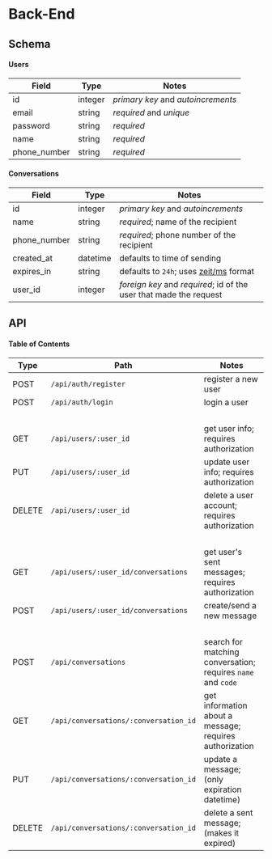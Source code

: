 # Back-End
## Schema
#### Users
|Field|Type|Notes|
|--|--|--------|
|id|integer|*primary key* and *autoincrements*|
|email|string|*required* and *unique*|
|password|string|*required*|
|name|string|*required*|
|phone_number|string|*required*|

#### Conversations
|Field|Type|Notes|
|--|--|--------|
|id|integer|*primary key* and *autoincrements*|
|name|string|*required*; name of the recipient|
|phone_number|string|*required*; phone number of the recipient|
|created_at|datetime|defaults to time of sending|
|expires_in|string|defaults to `24h`; uses [zeit/ms](https://github.com/zeit/ms) format|
|user_id|integer|*foreign key* and *required*; id of the user that made the request|

## API
#### Table of Contents
|Type|Path|Notes|
|--|--|--------|
|POST|`/api/auth/register`|register a new user|
|POST|`/api/auth/login`|login a user|
|&nbsp;|||
|GET|`/api/users/:user_id`|get user info; requires authorization|
|PUT|`/api/users/:user_id`|update user info; requires authorization|
|DELETE|`/api/users/:user_id`|delete a user account; requires authorization|
|&nbsp;|||
|GET|`/api/users/:user_id/conversations`|get user's sent messages; requires authorization|
|POST|`/api/users/:user_id/conversations`|create/send a new message|
|&nbsp;|||
|POST|`/api/conversations`|search for matching conversation; requires `name` and `code`|
|GET|`/api/conversations/:conversation_id`|get information about a message; requires authorization|
|PUT|`/api/conversations/:conversation_id`|update a message; (only expiration datetime)|
|DELETE|`/api/conversations/:conversation_id`|delete a sent message; (makes it expired)|